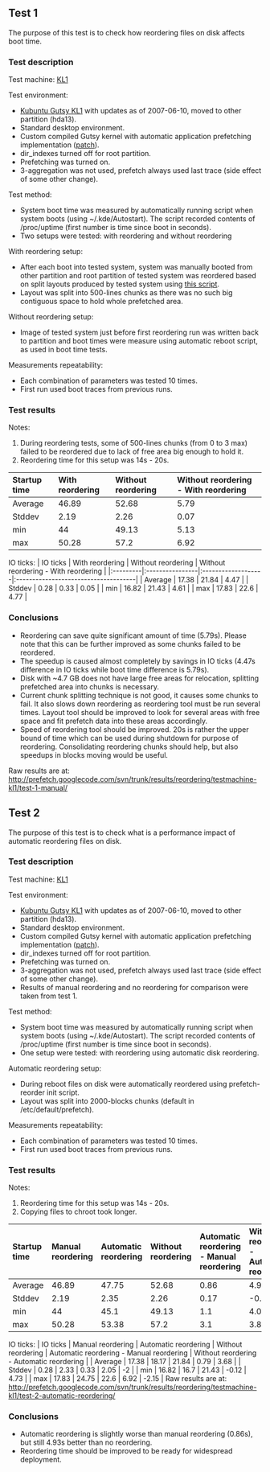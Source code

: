 ## Test 1 ##
The purpose of this test is to check how reordering files on disk affects boot time.

### Test description ###
Test machine: [KL1](TestMachineKL1.md)

Test environment:
  * [Kubuntu Gutsy KL1](KubuntuGutsyKL1.md) with updates as of 2007-06-10, moved to other partition (hda13).
  * Standard desktop environment.
  * Custom compiled Gutsy kernel with automatic application prefetching implementation ([patch](http://prefetch.googlecode.com/svn/trunk/kernel-patches/2.6.22/prefetch-core+boot+app-WIP.diff)).
  * dir\_indexes turned off for root partition.
  * Prefetching was turned on.
  * 3-aggregation was not used, prefetch always used last trace (side effect of some other change).

Test method:
  * System boot time was measured by automatically running script when system boots (using ~/.kde/Autostart). The script recorded contents of /proc/uptime (first number is time since boot in seconds).
  * Two setups were tested: with reordering and without reordering

With reordering setup:
  * After each boot into tested system, system was manually booted from other partition and root partition of tested system was reordered based on split layouts produced by tested system using [this script](http://prefetch.googlecode.com/svn/trunk/results/reordering/testmachine-kl1/test-1-manual/reorder-hda13.sh).
  * Layout was split into 500-lines chunks as there was no such big contiguous space to hold whole prefetched area.

Without reordering setup:
  * Image of tested system just before first reordering run was written back to partition and boot times were measure using automatic reboot script, as used in boot time tests.

Measurements repeatability:
  * Each combination of parameters was tested 10 times.
  * First run used boot traces from previous runs.

### Test results ###
Notes:
  1. During reordering tests, some of 500-lines chunks (from 0 to 3 max) failed to be reordered due to lack of free area big enough to hold it.
  1. Reordering time for this setup was 14s - 20s.

|	Startup time	|	With reordering	|	Without reordering	|	Without reordering - With reordering	|
|:-------------|:----------------|:-------------------|:-------------------------------------|
|	Average	     |	46.89	          |	52.68	             |	5.79	                                |
|	Stddev	      |	2.19	           |	2.26	              |	0.07	                                |
|	min	         |	44	             |	49.13	             |	5.13	                                |
|	max	         |	50.28	          |	57.2	              |	6.92	                                |

IO ticks:
|	IO ticks	|	With reordering	|	Without reordering	|	Without reordering - With reordering	|
|:---------|:----------------|:-------------------|:-------------------------------------|
|	Average	 |	17.38	          |	21.84	             |	4.47	                                |
|	Stddev	  |	0.28	           |	0.33	              |	0.05	                                |
|	min	     |	16.82	          |	21.43	             |	4.61	                                |
|	max	     |	17.83	          |	22.6	              |	4.77	                                |


### Conclusions ###
  * Reordering can save quite significant amount of time (5.79s). Please note that this can be further improved as some chunks failed to be reordered.
  * The speedup is caused almost completely by savings in IO ticks (4.47s difference in IO ticks while boot time difference is 5.79s).
  * Disk with ~4.7 GB does not have large free areas for relocation, splitting prefetched area into chunks is necessary.
  * Current chunk splitting technique is not good, it causes some chunks to fail. It also slows down reordering as reordering tool must be run several times. Layout tool should be improved to look for several areas with free space and fit prefetch data into these areas accordingly.
  * Speed of reordering tool should be improved. 20s is rather the upper bound of time which can be used during shutdown for purpose of reordering. Consolidating reordering chunks should help, but also speedups in blocks moving would be useful.

Raw results are at:
http://prefetch.googlecode.com/svn/trunk/results/reordering/testmachine-kl1/test-1-manual/

## Test 2 ##
The purpose of this test is to check what is a performance impact of automatic reordering files on disk.

### Test description ###
Test machine: [KL1](TestMachineKL1.md)

Test environment:
  * [Kubuntu Gutsy KL1](KubuntuGutsyKL1.md) with updates as of 2007-06-10, moved to other partition (hda13).
  * Standard desktop environment.
  * Custom compiled Gutsy kernel with automatic application prefetching implementation ([patch](http://prefetch.googlecode.com/svn/trunk/kernel-patches/2.6.22/prefetch-core+boot+app-WIP.diff)).
  * dir\_indexes turned off for root partition.
  * Prefetching was turned on.
  * 3-aggregation was not used, prefetch always used last trace (side effect of some other change).
  * Results of manual reordering and no reordering for comparison were taken from test 1.

Test method:
  * System boot time was measured by automatically running script when system boots (using ~/.kde/Autostart). The script recorded contents of /proc/uptime (first number is time since boot in seconds).
  * One setup were tested: with reordering using automatic disk reordering.

Automatic reordering setup:
  * During reboot files on disk were automatically reordered using prefetch-reorder init script.
  * Layout was split into 2000-blocks chunks (default in /etc/default/prefetch).

Measurements repeatability:
  * Each combination of parameters was tested 10 times.
  * First run used boot traces from previous runs.

### Test results ###
Notes:
  1. Reordering time for this setup was 14s - 20s.
  1. Copying files to chroot took longer.

|	Startup time	|	Manual reordering	|	Automatic reordering	|	Without reordering	|	Automatic reordering - Manual reordering	|	Without reordering - Automatic reordering	|
|:-------------|:------------------|:---------------------|:-------------------|:-----------------------------------------|:------------------------------------------|
|	Average	     |	46.89	            |	47.75	               |	52.68	             |	0.86	                                    |	4.93	                                     |
|	Stddev	      |	2.19	             |	2.35	                |	2.26	              |	0.17	                                    |	-0.09	                                    |
|	min	         |	44	               |	45.1	                |	49.13	             |	1.1	                                     |	4.03	                                     |
|	max	         |	50.28	            |	53.38	               |	57.2	              |	3.1	                                     |	3.82	                                     |
IO ticks:
|	IO ticks	    |	Manual reordering	|	Automatic reordering	|	Without reordering	|	Automatic reordering - Manual reordering	|	Without reordering - Automatic reordering	|
|	Average	     |	17.38	            |	18.17	               |	21.84	             |	0.79	                                    |	3.68	                                     |
|	Stddev	      |	0.28	             |	2.33	                |	0.33	              |	2.05	                                    |	-2	                                       |
|	min	         |	16.82	            |	16.7	                |	21.43	             |	-0.12	                                   |	4.73	                                     |
|	max	         |	17.83	            |	24.75	               |	22.6	              |	6.92	                                    |	-2.15	                                    |
Raw results are at:
http://prefetch.googlecode.com/svn/trunk/results/reordering/testmachine-kl1/test-2-automatic-reordering/

### Conclusions ###
  * Automatic reordering is slightly worse than manual reordering (0.86s), but still 4.93s better than no reordering.
  * Reordering time should be improved to be ready for widespread deployment.